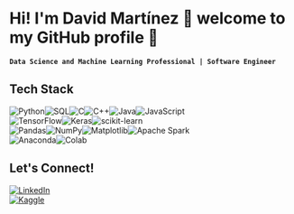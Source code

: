 # Hi! I'm David Martínez 👋 welcome to my GitHub profile 🙌

**`Data Science and Machine Learning Professional | Software Engineer`**

## Tech Stack
![Python](https://img.shields.io/badge/python-3670A0?style=for-the-badge&logo=python&logoColor=ffdd54)![SQL](https://img.shields.io/badge/SQL-005C84?style=for-the-badge&logo=sqlite&logoColor=white)![C](https://img.shields.io/badge/c-%2300599C.svg?style=for-the-badge&logo=c&logoColor=white)![C++](https://img.shields.io/badge/c++-%2300599C.svg?style=for-the-badge&logo=c%2B%2B&logoColor=white)![Java](https://img.shields.io/badge/java-%23c74634.svg?style=for-the-badge&logo=Oracle&logoColor=white)![JavaScript](https://img.shields.io/badge/javascript-%23323330.svg?style=for-the-badge&logo=javascript&logoColor=%23F7DF1E)
<br>
![TensorFlow](https://img.shields.io/badge/TensorFlow-%23FF6F00.svg?style=for-the-badge&logo=TensorFlow&logoColor=white)![Keras](https://img.shields.io/badge/Keras-%23D00000.svg?style=for-the-badge&logo=Keras&logoColor=white)![scikit-learn](https://img.shields.io/badge/scikit--learn-%23F7931E.svg?style=for-the-badge&logo=scikit-learn&logoColor=white)
<br>
![Pandas](https://img.shields.io/badge/pandas-%23150458.svg?style=for-the-badge&logo=pandas&logoColor=white)![NumPy](https://img.shields.io/badge/numpy-%23013243.svg?style=for-the-badge&logo=numpy&logoColor=white)![Matplotlib](https://img.shields.io/badge/Matplotlib-%2311557c.svg?style=for-the-badge&logo=Matplotlib&logoColor=black)![Apache Spark](https://img.shields.io/badge/Apache%20Spark-%23E25A1C.svg?style=for-the-badge&logo=Apache-Spark&logoColor=white)
<br>
![Anaconda](https://img.shields.io/badge/Anaconda-%2344A833.svg?style=for-the-badge&logo=anaconda&logoColor=white)![Colab](https://img.shields.io/badge/Colab-%23525252.svg?style=for-the-badge&logo=Google-Colab&logoColor=F9AB00)

## Let's Connect!
[![LinkedIn](https://img.shields.io/badge/LinkedIn-David_Alejandro_Martínez_Tristán-0077B5?style=for-the-badge&logo=linkedin&logoColor=white&labelColor=101010)](https://www.linkedin.com/in/dmtzt/)
<br>
[![Kaggle](https://img.shields.io/badge/Kaggle-@davidmtzt-20BEFF?style=for-the-badge&logo=linkedin&logoColor=white&labelColor=101010)](https://www.kaggle.com/davidmtzt)
